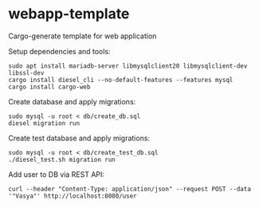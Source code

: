 # webapp-template
Cargo-generate template for web application

Setup dependencies and tools:
```
sudo apt install mariadb-server libmysqlclient20 libmysqlclient-dev libssl-dev
cargo install diesel_cli --no-default-features --features mysql
cargo install cargo-web
```

Create database and apply migrations:
```
sudo mysql -u root < db/create_db.sql
diesel migration run
```

Create test database and apply migrations:
```
sudo mysql -u root < db/create_test_db.sql
./diesel_test.sh migration run
```

Add user to DB via REST API:
```
curl --header "Content-Type: application/json" --request POST --data '"Vasya"' http://localhost:8080/user
```